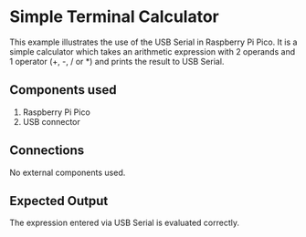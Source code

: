 # Simple Terminal Calculator

This example illustrates the use of the USB Serial in Raspberry Pi Pico.
It is a simple calculator which takes an arithmetic expression with 2 operands and 1 operator
(+, -, / or \*) and prints the result to USB Serial.

## Components used
1. Raspberry Pi Pico
2. USB connector

## Connections

No external components used.

## Expected Output
The expression entered via USB Serial is evaluated correctly.

